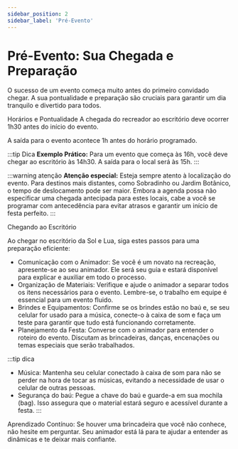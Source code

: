 ```yaml
---
sidebar_position: 2
sidebar_label: 'Pré-Evento'
---
```


# Pré-Evento: Sua Chegada e Preparação

O sucesso de um evento começa muito antes do primeiro convidado chegar. A sua pontualidade e preparação são cruciais para garantir um dia tranquilo e divertido para todos.

Horários e Pontualidade
A chegada do recreador ao escritório deve ocorrer 1h30 antes do início do evento.

A saída para o evento acontece 1h antes do horário programado.

:::tip Dica
**Exemplo Prático:** Para um evento que começa às 16h, você deve chegar ao escritório às 14h30. A saída para o local será às 15h.
:::


:::warning atenção
**Atenção especial:** Esteja sempre atento à localização do evento. Para destinos mais distantes, como Sobradinho ou Jardim Botânico, o tempo de deslocamento pode ser maior. Embora a agenda possa não especificar uma chegada antecipada para estes locais, cabe a você se programar com antecedência para evitar atrasos e garantir um início de festa perfeito.
:::

Chegando ao Escritório

Ao chegar no escritório da Sol e Lua, siga estes passos para uma preparação eficiente:

* Comunicação com o Animador: Se você é um novato na recreação, apresente-se ao seu animador. Ele será seu guia e estará disponível para explicar e auxiliar em todo o processo.
* Organização de Materiais: Verifique e ajude o animador a separar todos os itens necessários para o evento. Lembre-se, o trabalho em equipe é essencial para um evento fluido.
* Brindes e Equipamentos: Confirme se os brindes estão no baú e, se seu celular for usado para a música, conecte-o à caixa de som e faça um teste para garantir que tudo está funcionando corretamente.
* Planejamento da Festa: Converse com o animador para entender o roteiro do evento. Discutam as brincadeiras, danças, encenações ou temas especiais que serão trabalhados.

:::tip dica
- Música: Mantenha seu celular conectado à caixa de som para não se perder na hora de tocar as músicas, evitando a necessidade de usar o celular de outras pessoas.
- Segurança do baú: Pegue a chave do baú e guarde-a em sua mochila (bag). Isso assegura que o material estará seguro e acessível durante a festa.
:::

Aprendizado Contínuo: Se houver uma brincadeira que você não conhece, não hesite em perguntar. Seu animador está lá para te ajudar a entender as dinâmicas e te deixar mais confiante.